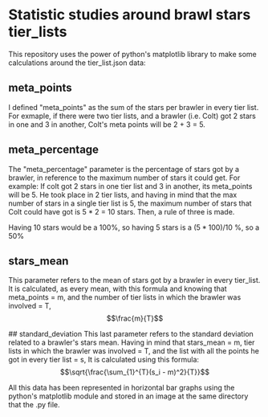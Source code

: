 # Statistic studies around brawl stars tier_lists
This repository uses the power of python's matplotlib library to make some calculations around the tier_list.json data:

## meta_points
I defined "meta_points" as the sum of the stars per brawler in every tier list. For exmaple, if there were two tier lists, and a brawler (i.e. Colt) got 2 stars in one and 3 in another, Colt's meta points will be 2 + 3 = 5.

## meta_percentage
The "meta_percentage" parameter is the percentage of stars got by a brawler, in reference to the maximum number of stars it could get.
For example:
If colt got 2 stars in one tier list and 3 in another, its meta_points will be 5.
He took place in 2 tier lists, and having in mind that the max number of stars in a single tier list is 5, the maximum number of stars that Colt could have got is 5 * 2 = 10 stars.
Then, a rule of three is made.

Having 10 stars would be a 100%, so having 5 stars is a $(5*100)/10$ %, so a 50%

## stars_mean
This parameter refers to the mean of stars got by a brawler in every tier_list.
It is calculated, as every mean, with this formula and knowing that meta_points = m, and the number of tier lists in which the brawler was involved = T,
$$\frac{m}{T}$$

## standard_deviation
This last parameter refers to the standard deviation related to a brawler's stars mean.
Having in mind that stars_mean = m, tier lists in which the brawler was involved = T, and the list with all the points he got in every tier list = s,
It is calculated using this formula:
$$\sqrt{\frac{\sum_{1}^{T}(s_i - m)^2}{T}}$$

All this data has been represented in horizontal bar graphs using the python's matplotlib module and stored in an image at the same directory that the .py file.
